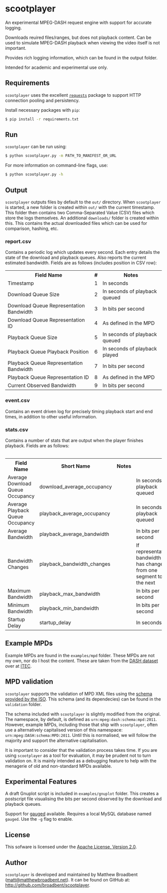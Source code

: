 # scootplayer #

An experimental MPEG-DASH request engine with support for accurate logging.

Downloads reuired files/ranges, but does not playback content. Can be used to simulate MPEG-DASH playback when viewing the video itself is not important.

Provides rich logging information, which can be found in the output folder.

Intended for academic and experimental use only.

## Requirements ##

`scootplayer` uses the excellent [`requests`](https://github.com/kennethreitz/requests) package to support HTTP connection pooling and persistency.

Install necessary packages with `pip`:
```bash
$ pip install -r requirements.txt
```

## Run ##

`scootplayer` can be run using:
```bash
$ python scootplayer.py -m PATH_TO_MANIFEST_OR_URL
```
For more information on command-line flags, use:
```bash
$ python scootplayer.py -h
```

## Output ##

`scootplayer` outputs files by default to the `out/` directory. When `scootplayer` is started, a new folder is created within `out/` with the current timestamp. This folder then contains two Comma-Separated Value (CSV) files which store the logs themselves. An additional `downloads/` folder is created within this. This contains the actual downloaded files which can be used for comparison, hashing, etc.

### report.csv ###

Contains a periodic log which updates every second. Each entry details the state of the download and playback queues. Also reports the current estimated bandwidth. Fields are as follows (includes position in CSV row):

<table>
	<tr>
		<th>Field Name</th>
		<th>#</th>
		<th>Notes</th>
	</tr>
	<tr>
		<td>Timestamp</td>
		<td>1</td>
		<td>In seconds</td>
	</tr>
	<tr>
		<td>Download Queue Size</td>
		<td>2</td>
		<td>In seconds of playback queued</td>
	</tr>
	<tr>
		<td>Download Queue Representation Bandwidth</td>
		<td>3</td>
		<td>In bits per second</td>
	</tr>
	<tr>
		<td>Download Queue Representation ID</td>
		<td>4</td>
		<td>As defined in the MPD</td>
	</tr>
	<tr>
		<td>Playback Queue Size</td>
		<td>5</td>
		<td>In seconds of playback queued</td>
	</tr>
	<tr>
		<td>Playback Queue Playback Position</td>
		<td>6</td>
		<td>In seconds of playback played</td>
	</tr>
	<tr>
		<td>Playback Queue Representation Bandwidth</td>
		<td>7</td>
		<td>In bits per second</td>
	</tr>
	<tr>
		<td>Playback Queue Representation ID</td>
		<td>8</td>
		<td>As defined in the MPD</td>
	</tr>
	<tr>
		<td>Current Observed Bandwidth</td>
		<td>9</td>
		<td>In bits per second</td>
	</tr>
<table>


### event.csv ###

Contains an event driven log for precisely timing playback start and end times, in addition to other useful information.

### stats.csv ###

Contains a number of stats that are output when the player finishes playback. Fields are as follows:

<table>
	<tr>
		<th>Field Name</th>
		<th>Short Name</th>
		<th>Notes</th>
	</tr>
	<tr>
		<td>Average Download Queue Occupancy</td>
		<td>download_average_occupancy<td>
		<td>In seconds of playback queued</td>
	</tr>
	<tr>
		<td>Average Playback Queue Occupancy</td>
		<td>playback_average_occupancy<td>
		<td>In seconds of playback queued</td>
	</tr>
	<tr>
		<td>Average Bandwidth</td>
		<td>playback_average_bandwidth<td>
		<td>In bits per second</td>
	</tr>
	<tr>
		<td>Bandwidth Changes</td>
		<td>playback_bandwidth_changes<td>
		<td>If representation bandwidth has changed from one segment to the next</td>
	</tr>
	<tr>
		<td>Maximum Bandwidth</td>
		<td>playback_max_bandwidth<td>
		<td>In bits per second</td>
	</tr>
	<tr>
		<td>Minimum Bandwidth</td>
		<td>playback_min_bandwidth<td>
		<td>In bits per second</td>
	</tr>
	<tr>
		<td>Startup Delay</td>
		<td>startup_delay<td>
		<td>In seconds</td>
	</tr>
<table>

## Example MPDs ##

Example MPDs are found in the `examples/mpd` folder. These MPDs are not my own, nor do I host the content. These are taken from the [DASH dataset](http://www-itec.uni-klu.ac.at/ftp/datasets/mmsys12/BigBuckBunny/) over at [ITEC](http://www-itec.uni-klu.ac.at/).

## MPD validation ##

`scootplayer` supports the validation of MPD XML files using the [schema provided by the ISO](http://standards.iso.org/ittf/PubliclyAvailableStandards/MPEG-DASH_schema_files/DASH-MPD.xsd). This schema (and its dependecies) can be found in the `validation` folder.

The schema included with `scootplayer` is slightly modified from the original. The namespace, by default, is defined as `urn:mpeg:dash:schema:mpd:2011`. However, example MPDs, including those that ship with `scootplayer`, often use a alternatively capitalised version of this namespace: `urn:mpeg:DASH:schema:MPD:2011`. Until this is normalised, we will follow the majority and support the alternative capitalisation.

It is important to consider that the validation process takes time. If you are using `scootplayer` as a tool for evaluation, it may be prudent not to turn validation on. It is mainly intended as a debugging feature to help with the menagerie of old and non-standard MPDs available.

## Experimental Features ##

A draft Gnuplot script is included in `examples/gnuplot` folder. This creates a postscript file visualising the bits per second observed by the download and playback queues.

Support for [gauged](https://github.com/chriso/gauged/tree/master) available. Requires a local MySQL database named `gauged`. Use the `-g` flag to enable.

## License ##

This sofware is licensed under the [Apache License, Version 2.0](http://www.apache.org/licenses/LICENSE-2.0).

## Author ##

`scootplayer` is developed and maintained by Matthew Broadbent (matt@matthewbroadbent.net). It can be found on GitHub at: http://github.com/broadbent/scootplayer.
